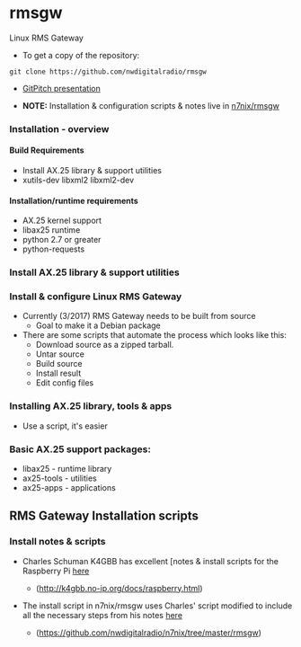 # rmsgw
Linux RMS Gateway

* To get a copy of the repository:

```
git clone https://github.com/nwdigitalradio/rmsgw
```

* [GitPitch presentation](https://gitpitch.com/nwdigitalradio/rmsgw/master?grs=github&t=moon)

* **NOTE:** Installation & configuration scripts & notes live in [n7nix/rmsgw](https://github.com/nwdigitalradio/n7nix/tree/master/rmsgw)

### Installation - overview

#### Build Requirements
* Install AX.25 library & support utilities
* xutils-dev libxml2 libxml2-dev

#### Installation/runtime requirements
* AX.25 kernel support
* libax25 runtime
* python 2.7 or greater
* python-requests

### Install AX.25 library & support utilities

### Install & configure Linux RMS Gateway
* Currently (3/2017) RMS Gateway needs to be built from source
  * Goal to make it a Debian package
* There are some scripts that automate the process which looks like this:
  * Download source as a zipped tarball.
  * Untar source
  * Build source
  * Install result
  * Edit config files

### Installing AX.25 library, tools & apps
* Use a script, it's easier

### Basic AX.25 support packages:
* libax25 - runtime library
* ax25-tools - utilities
* ax25-apps - applications

## RMS Gateway Installation scripts

### Install notes & scripts
* Charles Schuman K4GBB has excellent [notes & install scripts for the Raspberry Pi [here](http://k4gbb.no-ip.org/docs/raspberry.html)
  * (http://k4gbb.no-ip.org/docs/raspberry.html)

* The install script in n7nix/rmsgw uses Charles' script modified to include all the necessary steps from his notes [here](https://github.com/nwdigitalradio/n7nix/tree/master/rmsgw)
  * (https://github.com/nwdigitalradio/n7nix/tree/master/rmsgw)
